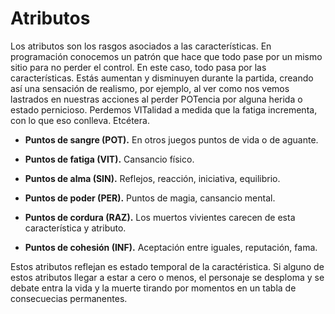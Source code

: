 
Atributos
=========

Los atributos son los rasgos asociados a las características. En programación conocemos un patrón que hace que todo pase por un mismo sitio para no perder el control. En este caso, todo pasa por las características. Estás aumentan y disminuyen durante la partida, creando así una sensación de realismo, por ejemplo, al ver como nos vemos lastrados en nuestras acciones al perder POTencia por alguna herida o estado pernicioso. Perdemos VITalidad a medida que la fatiga incrementa, con lo que eso conlleva. Etcétera.

* **Puntos de sangre (POT).** En otros juegos puntos de vida o de aguante.

* **Puntos de fatiga (VIT).** Cansancio físico.

* **Puntos de alma  (SIN).** Reflejos, reacción, iniciativa, equilibrio.

* **Puntos de poder (PER).** Puntos de magia, cansancio mental.

* **Puntos de cordura (RAZ).** Los muertos vivientes carecen de esta característica y atributo.

* **Puntos de cohesión (INF).** Aceptación entre iguales, reputación, fama.

Estos atributos reflejan es estado temporal de la caractéristica. Si alguno de estos atributos llegar a estar a cero o menos, el personaje se desploma y se debate entra la vida y la muerte tirando por momentos en un tabla de consecuecias permanentes.